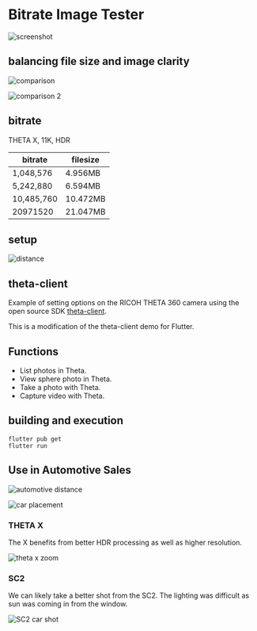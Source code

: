 # Bitrate Image Tester

![screenshot](readme_assets/screenshot.png)

## balancing file size and image clarity

![comparison](readme_assets/comparison.png)

![comparison 2](readme_assets/compare_2.png)

## bitrate

THETA X, 11K, HDR

| bitrate | filesize |
| ------- | -------- |
| 1,048,576 |  4.956MB |
| 5,242,880 | 6.594MB |
| 10,485,760 | 10.472MB |
| 20971520 | 21.047MB |

## setup

![distance](readme_assets/distance.png)

## theta-client

Example of setting options on the RICOH THETA 360 camera using the open source SDK
[theta-client](https://github.com/ricohapi/theta-client).

This is a modification of the theta-client demo for Flutter.

## Functions

* List photos in Theta.
* View sphere photo in Theta.
* Take a photo with Theta.
* Capture video with Theta.

## building and execution

```text
flutter pub get
flutter run
```

## Use in Automotive Sales

![automotive distance](readme_assets/car-distance.png)

![car placement](readme_assets/car-placement.png)

### THETA X

The X benefits from better HDR processing as well as higher resolution.

![theta x zoom](readme_assets/theta-x.png)

### SC2

We can likely take a better shot from the SC2.  The lighting was difficult as sun was
coming in from the window. 

![SC2 car shot](readme_assets/sc2.png)
